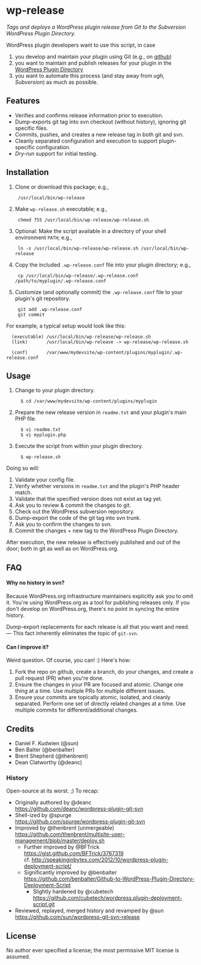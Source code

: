 # wp-release
*Tags and deploys a WordPress plugin release from Git to the Subversion WordPress Plugin Directory.*

WordPress plugin developers want to use this script, in case

1. you develop and maintain your plugin using Git (e.g., on [github](https://github.com))
1. you want to maintain and publish releases for your plugin in the [WordPress Plugin Directory](http://wordpress.org/plugins/about/)
1. you want to automate this process (and stay away from _ugh, Subversion_) as much as possible.

## Features

* Verifies and confirms release information prior to execution.
* Dump-exports git tag into svn checkout (without history), ignoring git specific files.
* Commits, pushes, and creates a new release tag in both git and svn.
* Cleanly separated configuration and execution to support plugin-specific configuration.
* _Dry-run_ support for initial testing.


## Installation

1. Clone or download this package; e.g.,

        /usr/local/bin/wp-release

1. Make `wp-release.sh` executable; e.g.,

        chmod 755 /usr/local/bin/wp-release/wp-release.sh

1. Optional: Make the script available in a directory of your shell environment `PATH`; e.g.,

        ln -s /usr/local/bin/wp-release/wp-release.sh /usr/local/bin/wp-release

1. Copy the included `.wp-release.conf` file into your plugin directory; e.g.,

        cp /usr/local/bin/wp-release/.wp-release.conf /path/to/myplugin/.wp-release.conf

1. Customize (and optionally commit) the `.wp-release.conf` file to your plugin's git repository.

        git add .wp-release.conf
        git commit

For example, a typical setup would look like this:

      (executable) /usr/local/bin/wp-release/wp-release.sh
      (link)       /usr/local/bin/wp-release -> wp-release/wp-release.sh
      
      (conf)       /var/www/mydevsite/wp-content/plugins/myplugin/.wp-release.conf


## Usage

1. Change to your plugin directory.

         $ cd /var/www/mydevsite/wp-content/plugins/myplugin

1. Prepare the new release version in `readme.txt` and your plugin's main PHP file.

         $ vi readme.txt
         $ vi myplugin.php

1. Execute the script from within your plugin directory.

         $ wp-release.sh


Doing so will:

1. Validate your config file.
1. Verify whether versions in `readme.txt` and the plugin's PHP header match.
1. Validate that the specified version does not exist as tag yet.
1. Ask you to review & commit the changes to git.
1. Check out the WordPress subversion repository.
1. Dump-export the code of the git tag into svn trunk.
1. Ask you to confirm the changes to svn.
1. Commit the changes + new tag to the WordPress Plugin Directory.

After execution, the new release is effectively published and out of the door; both in git as well as on WordPress.org.


## FAQ

#### Why no history in svn?

Because WordPress.org infrastructure maintainers explicitly ask you to omit it.  You're using WordPress.org as a tool for publishing releases only.  If you don't develop on WordPress.org, there's no point in syncing the entire history.

Dump-export replacements for each release is all that you want and need. — This fact inherently eliminates the topic of `git-svn`.

#### Can I improve it?

Weird question.  Of course, you can! :)  Here's how:

1. Fork the repo on github, create a branch, do your changes, and create a pull request (PR) when you're done.
1. Ensure the changes in your PR are focused and atomic.  Change one thing at a time.  Use multiple PRs for multiple different issues.
1. Ensure your commits are topically atomic, isolated, and cleanly separated.  Perform one set of directly related changes at a time.  Use multiple commits for different/additional changes.


## Credits

* Daniel F. Kudwien (@sun)
* Ben Balter (@benbalter)
* Brent Shepherd (@thenbrent)
* Dean Clatworthy (@deanc)


### History

Open-source at its worst. ;)  To recap:

* Originally authored by @deanc  
  https://github.com/deanc/wordpress-plugin-git-svn
* Shell-ized by @spurge  
  https://github.com/spurge/wordpress-plugin-git-svn
* Improved by @thenbrent (unmergeable)  
  https://github.com/thenbrent/multisite-user-management/blob/master/deploy.sh
    * Further improved by @BFTrick  
      https://gist.github.com/BFTrick/3767319  
      cf. http://speakinginbytes.com/2012/10/wordpress-plugin-deployment-script/
    * Significantly improved by @benbalter  
      https://github.com/benbalter/Github-to-WordPress-Plugin-Directory-Deployment-Script
        * Slightly hardened by @cubetech  
          https://github.com/cubetech/wordpress.plugin-deployment-script.git
* Reviewed, replayed, merged history and revamped by @sun  
  https://github.com/sun/wordpress-git-svn-release


## License

No author ever specified a license; the most permissive MIT license is assumed.
